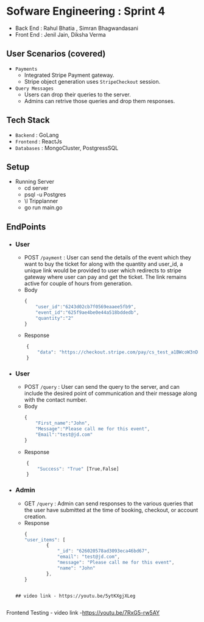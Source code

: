 # Sofware Engineering : Sprint 4
- Back End : Rahul Bhatia , Simran Bhagwandasani
- Front End : Jenil Jain, Diksha Verma

## User Scenarios (covered)
- `Payments`
    - Integrated Stripe Payment gateway.
    - Stripe object generation uses `StripeCheckout` session.
- `Query Messages`
    - Users can drop their queries to the server.
    - Admins can retrive those queries and drop them responses.

## Tech Stack
- `Backend` : GoLang
- `Frontend` : ReactJs
- `Databases` : MongoCluster, PostgressSQL

## Setup 
- Running Server
    - cd server 
    - psql -u Postgres
    - \l Tripplanner 
    - go run main.go
## EndPoints

- ### User
    - POST `/payment` : User can send the details of the event which they want to buy the ticket for along with the quantity and user_id, a unique link would be provided to user which redirects to stripe gateway where user can pay and get the ticket. The link remains active for couple of hours from generation.
    - Body 
        ```javascript
        {
            "user_id":"6243d02cb7f0569eaaee5fb9",
            "event_id":"625f9ae4be0e44a518bddedb",
            "quantity":"2"
        }
        ```
    - Response
    ```javascript
        {
            "data": "https://checkout.stripe.com/pay/cs_test_a1BWcoW3nDXWZPtz9qbBds0XCE6KWkdu5YHHgxMO9XsRuBJTls0CwDItwv#fidkdWxOYHwnPyd1blpxYHZxWjA0TmoyVkxHaWF9NFJpRFA1M3M9UVBOSWFUckdwNFFLTnNIT0N9NFBuNDdTYzREVX9yd102NlJ2SHxzbjVfTk5Ca1VQPGRSXXdkajZ%2FNnJzQ1V%2FQXVoaUoxNTVRT29mS2pIRCcpJ2N3amhWYHdzYHcnP3F3cGApJ2lkfGpwcVF8dWAnPyd2bGtiaWBabHFgaCcpJ2BrZGdpYFVpZGZgbWppYWB3dic%2FcXdwYHgl"
        }
    ``` 

- ### User
    - POST `/query` : User can send the query to the server, and can include the desired point of communication and their message along with the contact number.
    - Body 
        ```javascript
        {
            "First_name":"John",
            "Message":"Please call me for this event",
            "Email":"test@jd.com"
        }
        ```
    - Response
    ```javascript
        {
            "Success": "True" [True,False]
        }
    ``` 
- ### Admin
    - GET `/query` : Admin can send responses to the various queries that the user have submitted at the time of booking, checkout, or account creation.
    - Response 
        ```javascript
        {
        "user_items": [
                {
                    "_id": "626020578ad3093eca46bd67",
                    "email": "test@jd.com",
                    "message": "Please call me for this event",
                    "name": "John"
                },
        }
        ```
    ```
    
    ## video link - https://youtu.be/5ytKXgjXLeg


Frontend Testing - video link -https://youtu.be/7RxG5-rw5AY

